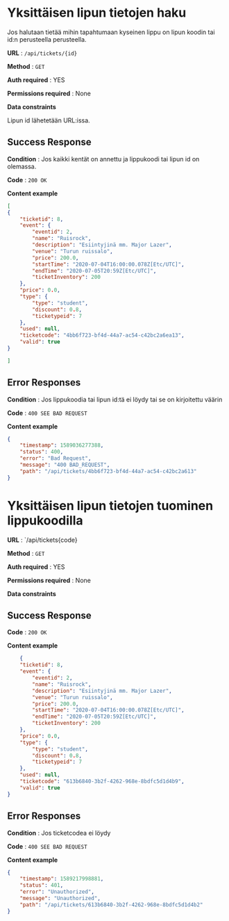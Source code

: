 # Yksittäisen lipun tietojen haku

Jos halutaan tietää mihin tapahtumaan kyseinen lippu on lipun koodin tai id:n perusteella perusteella. 


**URL** : `/api/tickets/{id}`

**Method** : `GET`

**Auth required** : YES

**Permissions required** : None

**Data constraints**

Lipun id lähetetään URL:issa.

## Success Response

**Condition** : Jos kaikki kentät on annettu ja lippukoodi tai lipun id on olemassa.

**Code** : `200 OK`

**Content example**

```json
[
{
    "ticketid": 8,
    "event": {
        "eventid": 2,
        "name": "Ruisrock",
        "description": "Esiintyjinä mm. Major Lazer",
        "venue": "Turun ruissalo",
        "price": 200.0,
        "startTime": "2020-07-04T16:00:00.078Z[Etc/UTC]",
        "endTime": "2020-07-05T20:59Z[Etc/UTC]",
        "ticketInventory": 200
    },
    "price": 0.0,
    "type": {
        "type": "student",
        "discount": 0.8,
        "ticketypeid": 7
    },
    "used": null,
    "ticketcode": "4bb6f723-bf4d-44a7-ac54-c42bc2a6ea13",
    "valid": true
}

]
```

## Error Responses

**Condition** : Jos lippukoodia tai lipun id:tä ei löydy tai se on kirjoitettu väärin

**Code** : `400 SEE BAD REQUEST`

**Content example**

```json
{
    "timestamp": 1589036277388,
    "status": 400,
    "error": "Bad Request",
    "message": "400 BAD_REQUEST",
    "path": "/api/tickets/4bb6f723-bf4d-44a7-ac54-c42bc2a613"
}
```


# Yksittäisen lipun tietojen tuominen lippukoodilla


**URL** : `/api/tickets{code}

**Method** : `GET`

**Auth required** : YES

**Permissions required** : None

**Data constraints**


## Success Response


**Code** : `200 OK`

**Content example**

```json
    {
    "ticketid": 8,
    "event": {
        "eventid": 2,
        "name": "Ruisrock",
        "description": "Esiintyjinä mm. Major Lazer",
        "venue": "Turun ruissalo",
        "price": 200.0,
        "startTime": "2020-07-04T16:00:00.078Z[Etc/UTC]",
        "endTime": "2020-07-05T20:59Z[Etc/UTC]",
        "ticketInventory": 200
    },
    "price": 0.0,
    "type": {
        "type": "student",
        "discount": 0.8,
        "ticketypeid": 7
    },
    "used": null,
    "ticketcode": "613b6840-3b2f-4262-968e-8bdfc5d1d4b9",
    "valid": true
}
```

## Error Responses

**Condition** : Jos ticketcodea ei löydy

**Code** : `400 SEE BAD REQUEST`

**Content example**

```json
{
    "timestamp": 1589217998881,
    "status": 401,
    "error": "Unauthorized",
    "message": "Unauthorized",
    "path": "/api/tickets/613b6840-3b2f-4262-968e-8bdfc5d1d4b2"
}
```







